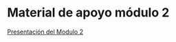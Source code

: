# Material de apoyo módulo 2

[Presentación del Modulo 2](https://1drv.ms/p/s!AoX_zvfKf0RXj8l5P9etkYLRmJ4pdw?e=TWX49g "Presentación")

